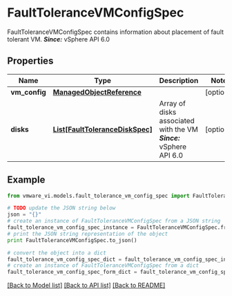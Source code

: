 # FaultToleranceVMConfigSpec

FaultToleranceVMConfigSpec contains information about placement of fault tolerant VM.  ***Since:*** vSphere API 6.0 

## Properties
Name | Type | Description | Notes
------------ | ------------- | ------------- | -------------
**vm_config** | [**ManagedObjectReference**](ManagedObjectReference.md) |  | [optional] 
**disks** | [**List[FaultToleranceDiskSpec]**](FaultToleranceDiskSpec.md) | Array of disks associated with the VM  ***Since:*** vSphere API 6.0  | [optional] 

## Example

```python
from vmware_vi.models.fault_tolerance_vm_config_spec import FaultToleranceVMConfigSpec

# TODO update the JSON string below
json = "{}"
# create an instance of FaultToleranceVMConfigSpec from a JSON string
fault_tolerance_vm_config_spec_instance = FaultToleranceVMConfigSpec.from_json(json)
# print the JSON string representation of the object
print FaultToleranceVMConfigSpec.to_json()

# convert the object into a dict
fault_tolerance_vm_config_spec_dict = fault_tolerance_vm_config_spec_instance.to_dict()
# create an instance of FaultToleranceVMConfigSpec from a dict
fault_tolerance_vm_config_spec_form_dict = fault_tolerance_vm_config_spec.from_dict(fault_tolerance_vm_config_spec_dict)
```
[[Back to Model list]](../README.md#documentation-for-models) [[Back to API list]](../README.md#documentation-for-api-endpoints) [[Back to README]](../README.md)


